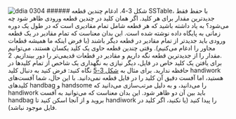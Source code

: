![ddia 0304](assets/ddia_0304.png) ###### شکل 3-4. ادغام چندین قطعه SSTable، با حفظ فقط جدیدترین مقدار برای هر کلید. اگر همان کلید در چندین قطعه ورودی ظاهر شود چه می‌شود؟ به یاد داشته باشید که هر قطعه شامل تمام
مقادیری است که در طول یک دوره زمانی به پایگاه داده نوشته شده است. این بدان معناست که تمام مقادیر در یک
قطعه ورودی باید جدیدتر از تمام مقادیر در قطعه دیگر باشند (با فرض اینکه ما همیشه
قطعات مجاور را ادغام می‌کنیم). وقتی چندین قطعه حاوی یک کلید یکسان هستند، می‌توانیم مقدار را از
جدیدترین قطعه نگه داریم و مقادیر در قطعات قدیمی‌تر را دور بیندازیم. 2.  
برای یافتن یک کلید خاص در فایل، دیگر نیازی به نگهداری یک شاخص از تمام
کلیدها در حافظه ندارید. برای مثال به [شکل 3-5](#fig_storage_sstable_index) نگاه کنید: فرض کنید به دنبال کلید
handiwork هستید، اما آفست دقیق آن کلید را در فایل قطعه نمی‌دانید. با این حال، شما
آفست‌های کلیدهای handbag و handsome را می‌دانید، و به دلیل مرتب‌سازی می‌دانید که
handiwork باید بین آن دو ظاهر شود. این بدان معناست که می‌توانید به آفست handbag بروید و از
آنجا اسکن کنید تا handiwork را پیدا کنید (یا نکنید، اگر کلید در فایل موجود نباشد).